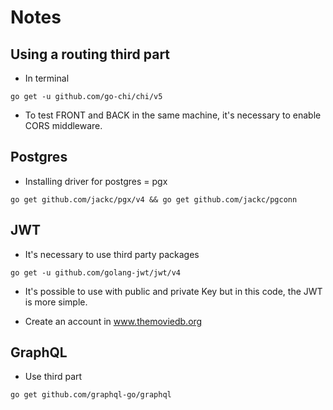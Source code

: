 # Notes

## Using a routing third part

* In terminal

``
go get -u github.com/go-chi/chi/v5
``

* To test FRONT and BACK in the same machine, it's necessary to enable CORS middleware.

## Postgres

* Installing driver for postgres = pgx

``
go get github.com/jackc/pgx/v4 &&
go get github.com/jackc/pgconn
``

## JWT

* It's necessary to use third party packages 

``
go get -u github.com/golang-jwt/jwt/v4
``

* It's possible to use with public and private Key but in this code, the JWT is more simple.
  
* Create an account in www.themoviedb.org

## GraphQL

* Use third part

``
go get github.com/graphql-go/graphql
``